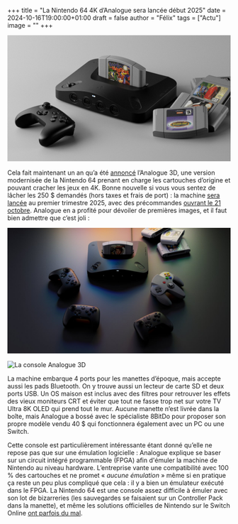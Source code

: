 +++
title = "La Nintendo 64 4K d’Analogue sera lancée début 2025"
date = 2024-10-16T19:00:00+01:00
draft = false
author = "Félix"
tags = ["Actu"]
image = ""
+++

![La console Analogue 3D](analogue1.jpeg "Le problème c’est que les jeux vont vite coûter plus cher que la console.") 

Cela fait maintenant un an qu’a été [annoncé](https://nostickreloaded.substack.com/p/la-nintendo-64-revient-des-joueurs?utm_source=publication-search) l’Analogue 3D, une version modernisée de la Nintendo 64 prenant en charge les cartouches d’origine et pouvant cracher les jeux en 4K. Bonne nouvelle si vous vous sentez de lâcher les 250 $ demandés (hors taxes et frais de port) : la machine [sera lancée](https://www.analogue.co/3D) au premier trimestre 2025, avec des précommandes [ouvrant le 21 octobre](https://store.analogue.co/). Analogue en a profité pour dévoiler de premières images, et il faut bien admettre que c’est joli :

![La console Analogue 3D](analogue2.jpeg) 

![La console Analogue 3D](analogue3.jpeg) 

La machine embarque 4 ports pour les manettes d’époque, mais accepte aussi les pads Bluetooth. On y trouve aussi un lecteur de carte SD et deux ports USB. Un OS maison est inclus avec des filtres pour retrouver les effets des vieux moniteurs CRT et éviter que tout ne fasse trop net sur votre TV Ultra 8K OLED qui prend tout le mur. Aucune manette n’est livrée dans la boîte, mais Analogue a bossé avec le spécialiste 8BitDo pour proposer son propre modèle vendu 40 $ qui fonctionnera également avec un PC ou une Switch.

Cette console est particulièrement intéressante étant donné qu’elle ne repose pas que sur une émulation logicielle : Analogue explique se baser sur un circuit intégré programmable (FPGA) afin d'émuler la machine de Nintendo au niveau hardware. L’entreprise vante une compatibilité avec 100 % des cartouches et ne promet « *aucune émulation* » même si en pratique ça reste un peu plus compliqué que cela : il y a bien un émulateur exécuté dans le FPGA. La Nintendo 64 est une console assez difficile à émuler avec son lot de bizarreries (les sauvegardes se faisaient sur un Controller Pack dans la manette), et même les solutions officielles de Nintendo sur le Switch Online [ont parfois du mal](https://twitter.com/stopskeletons/status/1452901471553351680). 